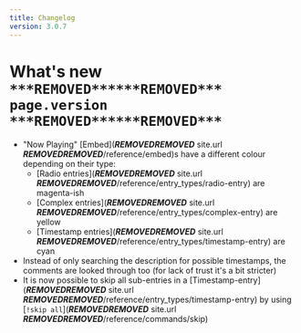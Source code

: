 ```yaml
---
title: Changelog
version: 3.0.7
---
```

# What's new `***REMOVED******REMOVED*** page.version ***REMOVED******REMOVED***`

- "Now Playing" [Embed](***REMOVED******REMOVED*** site.url ***REMOVED******REMOVED***/reference/embed)s have a different colour depending on their type:
  * [Radio entries](***REMOVED******REMOVED*** site.url ***REMOVED******REMOVED***/reference/entry_types/radio-entry) are magenta-ish
  * [Complex entries](***REMOVED******REMOVED*** site.url ***REMOVED******REMOVED***/reference/entry_types/complex-entry) are yellow
  * [Timestamp entries](***REMOVED******REMOVED*** site.url ***REMOVED******REMOVED***/reference/entry_types/timestamp-entry) are cyan
- Instead of only searching the description for possible timestamps, the comments are looked through too (for lack of trust it's a bit stricter)
- It is now possible to skip all sub-entries in a [Timestamp-entry](***REMOVED******REMOVED*** site.url ***REMOVED******REMOVED***/reference/entry_types/timestamp-entry) by using [`!skip all`](***REMOVED******REMOVED*** site.url ***REMOVED******REMOVED***/reference/commands/skip)
